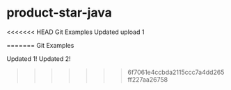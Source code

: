 # product-star-java
<<<<<<< HEAD
Git Examples Updated
upload 1

=======
Git Examples

Updated 1!
Updated 2!
>>>>>>> 6f7061e4ccbda2115ccc7a4dd265ff227aa26758
